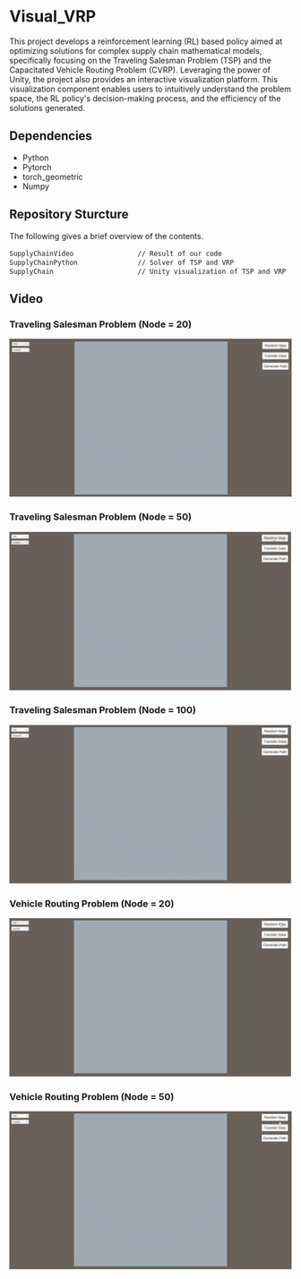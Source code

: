 # Visual_VRP

This project develops a reinforcement learning (RL) based policy aimed at optimizing solutions for complex supply chain mathematical models, specifically focusing on the Traveling Salesman Problem (TSP) and the Capacitated Vehicle Routing Problem (CVRP). Leveraging the power of Unity, the project also provides an interactive visualization platform. This visualization component enables users to intuitively understand the problem space, the RL policy's decision-making process, and the efficiency of the solutions generated. 

## Dependencies
+ Python
+ Pytorch
+ torch_geometric
+ Numpy


## Repository Sturcture

The following gives a brief overview of the contents.

```
SupplyChainVideo                // Result of our code
SupplyChainPython               // Solver of TSP and VRP
SupplyChain                     // Unity visualization of TSP and VRP
```

## Video

### Traveling Salesman Problem (Node = 20)

![Gif For TSP (Node = 20)](/SupplyChainVideo/TSP20.gif)

### Traveling Salesman Problem (Node = 50)

![Gif For TSP (Node = 20)](/SupplyChainVideo/TSP50.gif)

### Traveling Salesman Problem (Node = 100)

![Gif For TSP (Node = 20)](/SupplyChainVideo/TSP100.gif)

### Vehicle Routing Problem (Node = 20)

![Gif For TSP (Node = 20)](/SupplyChainVideo/VRP20.gif)

### Vehicle Routing Problem (Node = 50)

![Gif For TSP (Node = 20)](/SupplyChainVideo/VRP50.gif)
